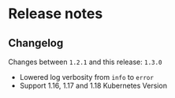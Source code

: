 # Release notes

## Changelog

Changes between `1.2.1` and this release: `1.3.0`

- Lowered log verbosity from `info` to `error`
- Support 1.16, 1.17 and 1.18 Kubernetes Version
